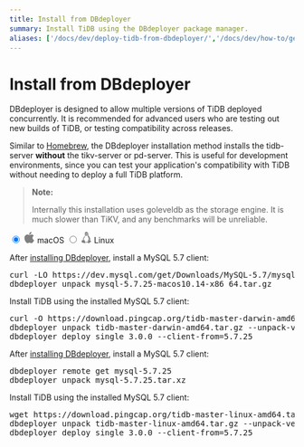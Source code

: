 ```yaml
---
title: Install from DBdeployer
summary: Install TiDB using the DBdeployer package manager.
aliases: ['/docs/dev/deploy-tidb-from-dbdeployer/','/docs/dev/how-to/get-started/deploy-tidb-from-dbdeployer/']
---
```


# Install from DBdeployer

DBdeployer is designed to allow multiple versions of TiDB deployed concurrently. It is recommended for advanced users who are testing out new builds of TiDB, or testing compatibility across releases.

Similar to [Homebrew](/deploy-tidb-from-homebrew.md), the DBdeployer installation method installs the tidb-server **without** the tikv-server or pd-server. This is useful for development environments, since you can test your application's compatibility with TiDB without needing to deploy a full TiDB platform.

> **Note:**
>
> Internally this installation uses goleveldb as the storage engine. It is much slower than TiKV, and any benchmarks will be unreliable.

<main class="tabs">
  <input id="tabMacOS" type="radio" name="tabs" value="MacOSContent" checked />
  <label for="tabMacOS">
      <span><img src="media/mac-os-20.png" width="20"></img></span>
      <span class="label__title">macOS</span>
  </label>
  <input id="tabLinux" type="radio" name="tabs" value="LinuxContent" />
  <label for="tabLinux">
      <span><img src="media/linux-20.png" width="20"></img></span>
      <span class="label__title">Linux</span>
  </label>
  <section id="MacOSContent">

After <a href="https://github.com/datacharmer/dbdeployer">installing DBdeployer</a>, install a MySQL 5.7 client:
<pre>
curl -LO https://dev.mysql.com/get/Downloads/MySQL-5.7/mysql-5.7.25-macos10.14-x86_64.tar.gz
dbdeployer unpack mysql-5.7.25-macos10.14-x86_64.tar.gz
</pre>

Install TiDB using the installed MySQL 5.7 client:
<pre>
curl -O https://download.pingcap.org/tidb-master-darwin-amd64.tar.gz
dbdeployer unpack tidb-master-darwin-amd64.tar.gz --unpack-version=3.0.0
dbdeployer deploy single 3.0.0 --client-from=5.7.25
</pre>

</section>
  <section id="LinuxContent">

After <a href="https://github.com/datacharmer/dbdeployer">installing DBdeployer</a>, install a MySQL 5.7 client:
<pre>
dbdeployer remote get mysql-5.7.25
dbdeployer unpack mysql-5.7.25.tar.xz
</pre>

Install TiDB using the installed MySQL 5.7 client:
<pre>
wget https://download.pingcap.org/tidb-master-linux-amd64.tar.gz
dbdeployer unpack tidb-master-linux-amd64.tar.gz --unpack-version=3.0.0
dbdeployer deploy single 3.0.0 --client-from=5.7.25
</pre>

  </section>
</main>
